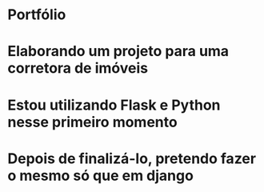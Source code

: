 # Portfólio
# Elaborando um projeto para uma corretora de imóveis
# Estou utilizando Flask e Python nesse primeiro momento
# Depois de finalizá-lo, pretendo fazer o mesmo só que em django

